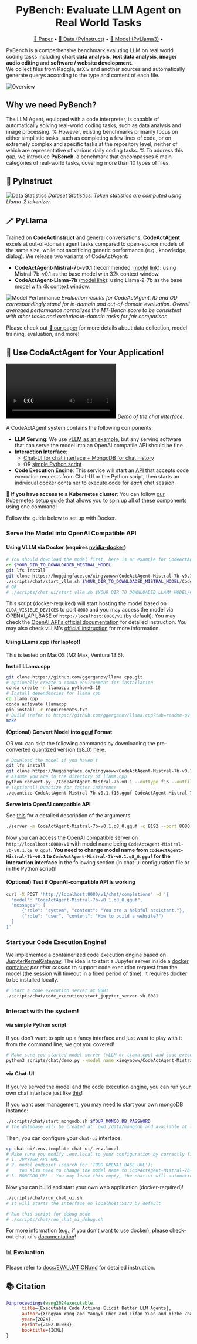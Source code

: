 <h1 align="center"> PyBench: Evaluate LLM Agent on Real World Tasks </h1>

<p align="center">
<a href="comming soon">📃 Paper</a>
•
<a href="comming soon" >🤗 Data (PyInstruct)</a>
•
<a href="https://huggingface.co/Mercury7353/PyLlama3" >🤗 Model (PyLlama3)</a>
•
</p>  


PyBench is a comperhensive benchmark evaluting LLM on real world coding tasks including **chart data analysis**, **text data analysis**, **image/ audio editing** and **software / website development**.  
 We collect files from Kaggle, arXiv and another sources and automatically generate querys according to the type and content of each file.  

![Overview](images/hook.png)   




## Why we need PyBench?

The LLM Agent, equipped with a code interpreter, is capable of automatically solving real-world coding tasks, such as data analysis and image processing.
%
However, existing benchmarks primarily focus on either simplistic tasks, such as completing a few lines of code, or on extremely complex and specific tasks at the repository level, neither of which are representative of various daily coding tasks. 
%
To address this gap, we introduce **PyBench**, a benchmark that encompasses 6 main categories of real-world tasks, covering more than 10 types of files. 

## 📁 PyInstruct


![Data Statistics](images/data.png)
*Dataset Statistics. Token statistics are computed using Llama-2 tokenizer.*

## 🪄 PyLlama

Trained on **CodeActInstruct** and general conversations, **CodeActAgent** excels at out-of-domain agent tasks compared to open-source models of the same size, while not sacrificing generic performance (e.g., knowledge, dialog). We release two variants of CodeActAgent:
- **CodeActAgent-Mistral-7b-v0.1** (recommended, [model link](https://huggingface.co/xingyaoww/CodeActAgent-Mistral-7b-v0.1)): using Mistral-7b-v0.1 as the base model with 32k context window.
- **CodeActAgent-Llama-7b** ([model link](https://huggingface.co/xingyaoww/CodeActAgent-Llama-2-7b)): using Llama-2-7b as the base model with 4k context window.

![Model Performance](figures/model-performance.png)
*Evaluation results for CodeActAgent. ID and OD correspondingly stand for in-domain and out-of-domain evaluation. Overall averaged performance normalizes the MT-Bench score to be consistent with other tasks and excludes in-domain tasks for fair comparison.*


Please check out [:page_with_curl: our paper](TODO) for more details about data collection, model training, evaluation, and more!


## 🚀 Use CodeActAgent for Your Application!

<video src="https://github.com/xingyaoww/code-act/assets/38853559/62c80ada-62ce-447e-811c-fc801dd4beac"> </video>
*Demo of the chat interface.*

A CodeActAgent system contains the following components:

- **LLM Serving**: We use [vLLM as an example](#serve-the-model-using-vllm-into-openai-compatible-api), but any serving software that can serve the model into an OpenAI compatile API should be fine.
- **Interaction Interface**:
  - [Chat-UI for chat interface + MongoDB for chat history](#via-chat-ui)
  - OR [simple Python script](#via-simple-python-script)
- **Code Execution Engine**: This service will start an [API](#start-your-code-execution-engine) that accepts code execution requests from Chat-UI or the Python script, then starts an individual docker container to execute code for *each* chat session.

🌟 **If you have access to a Kubernetes cluster**: You can follow [our Kubernetes setup guide](docs/KUBERNETES_DEPLOY.md) that allows you to spin up all of these components using one command!

Follow the guide below to set up with Docker.

### Serve the Model into OpenAI Compatible API

#### Using VLLM via Docker (requires [nvidia-docker](https://github.com/NVIDIA/nvidia-docker))

```bash
# You should download the model first, here is an example for CodeActAgent-Mistral
cd $YOUR_DIR_TO_DOWNLOADED_MISTRAL_MODEL
git lfs install
git clone https://huggingface.co/xingyaoww/CodeActAgent-Mistral-7b-v0.1
./scripts/chat/start_vllm.sh $YOUR_DIR_TO_DOWNLOADED_MISTRAL_MODEL/CodeActAgent-Mistral-7b-v0.1
# OR
# ./scripts/chat_ui/start_vllm.sh $YOUR_DIR_TO_DOWNLOADED_LLAMA_MODEL/CodeActAgent-Llama-7b
```

This script (docker-required) will start hosting the model based on `CUDA_VISIBLE_DEVICES` to port `8080` and you may access the model via OPENAI_API_BASE of `http://localhost:8080/v1` (by default). You may check the [OpenAI API's official documentation](https://platform.openai.com/docs/api-reference/chat/create) for detailed instruction. You may also check vLLM's [official instruction](https://vllm.ai/) for more information.

#### Using LLama.cpp (for laptop!)

This is tested on MacOS (M2 Max, Ventura 13.6).

**Install LLama.cpp**
```bash
git clone https://github.com/ggerganov/llama.cpp.git
# optionally create a conda environment for installation
conda create -n llamacpp python=3.10
# Install dependencies for llama cpp
cd llama.cpp
conda activate llamacpp
pip install -r requirements.txt
# Build (refer to https://github.com/ggerganov/llama.cpp?tab=readme-ov-file#build for more details)
make
```

**(Optional) Convert Model into [gguf](https://github.com/ggerganov/ggml/blob/master/docs/gguf.md) Format**

OR you can skip the following commands by downloading the pre-converted quantized version (q8_0) [here](https://huggingface.co/xingyaoww/CodeActAgent-Mistral-7b-v0.1.q8_0.gguf).
```bash
# Download the model if you haven't
git lfs install
git clone https://huggingface.co/xingyaoww/CodeActAgent-Mistral-7b-v0.1
# Assume you are in the directory of llama.cpp
python convert.py ./CodeActAgent-Mistral-7b-v0.1 --outtype f16 --outfile CodeActAgent-Mistral-7b-v0.1.f16.gguf
# (optional) Quantize for faster inference
./quantize CodeActAgent-Mistral-7b-v0.1.f16.gguf CodeActAgent-Mistral-7b-v0.1.q8_0.gguf Q8_0
```

**Serve into OpenAI compatible API**

See [this](https://github.com/ggerganov/llama.cpp/tree/master/examples/server#llamacpp-http-server) for a detailed description of the arguments.
```bash
./server -m CodeActAgent-Mistral-7b-v0.1.q8_0.gguf -c 8192 --port 8080
```

Now you can access the OpenAI compatible server on `http://localhost:8080/v1` with model name being `CodeActAgent-Mistral-7b-v0.1.q8_0.gguf`. **You need to change model name from `CodeActAgent-Mistral-7b-v0.1` to `CodeActAgent-Mistral-7b-v0.1.q8_0.gguf` for the interaction interface** in the following section (in chat-ui configuration file or in the Python script)!

#### (Optional) Test if OpenAI-compatible API is working
```bash
curl -X POST 'http://localhost:8080/v1/chat/completions' -d '{
  "model": "CodeActAgent-Mistral-7b-v0.1.q8_0.gguf",
  "messages": [
      {"role": "system", "content": "You are a helpful assistant."},
      {"role": "user", "content": "How to build a website?"}
  ]
}'
```


### Start your Code Execution Engine!

We implemented a containerized code execution engine based on [JupyterKernelGateway](https://github.com/jupyter-server/kernel_gateway). The idea is to start a Jupyter server inside a [docker container](scripts/chat_ui/code_execution/Dockerfile) *per chat session* to support code execution request from the model (the session will timeout in a fixed period of time). It requires docker to be installed locally.

```bash
# Start a code execution server at 8081
./scripts/chat/code_execution/start_jupyter_server.sh 8081
```

### Interact with the system!

#### via simple Python script

If you don't want to spin up a fancy interface and just want to play with it from the command line, we got you covered!

```bash
# Make sure you started model server (vLLM or llama.cpp) and code execution engine before running this!
python3 scripts/chat/demo.py --model_name xingyaoww/CodeActAgent-Mistral-7b-v0.1 --openai_api_base http://$YOUR_API_HOST:$YOUR_API_PORT/v1 --jupyter_kernel_url http://$YOUR_CODE_EXEC_ENGINE_HOST:$YOUR_CODE_EXEC_ENGINE_PORT/execute
```


#### via Chat-UI

If you've served the model and the code execution engine, you can run your own chat interface just like [this](https://chat.xwang.dev)!

If you want user management, you may need to start your own mongoDB instance: 

```bash
./scripts/chat/start_mongodb.sh $YOUR_MONGO_DB_PASSWORD
# The database will be created at `pwd`/data/mongodb and available at localhost:27017
```

Then, you can configure your `chat-ui` interface.

```bash
cp chat-ui/.env.template chat-ui/.env.local
# Make sure you modify .env.local to your configuration by correctly fill-in
# 1. JUPYTER_API_URL
# 2. model endpoint (search for 'TODO_OPENAI_BASE_URL');
#    You also need to change the model name to CodeActAgent-Mistral-7b-v0.1.q8_0.gguf if you are using llama.cpp to infer the model
# 3. MONGODB_URL - You may leave this empty, the chat-ui will automatically start a database (but it will be deleted once the container is stopped)
```

Now you can build and start your own web application (docker-required)!
```bash
./scripts/chat/run_chat_ui.sh
# It will starts the interface on localhost:5173 by default

# Run this script for debug mode
# ./scripts/chat/run_chat_ui_debug.sh
```

For more information (e.g., if you don't want to use docker), please check-out chat-ui's [documentation](https://github.com/huggingface/chat-ui)!


### 📊 Evaluation 

Please refer to [docs/EVALUATION.md](docs/EVALUATION.md) for detailed instruction.

## 📚 Citation

```bibtex
@inproceedings{wang2024executable,
      title={Executable Code Actions Elicit Better LLM Agents}, 
      author={Xingyao Wang and Yangyi Chen and Lifan Yuan and Yizhe Zhang and Yunzhu Li and Hao Peng and Heng Ji},
      year={2024},
      eprint={2402.01030},
      booktitle={ICML}
}
```
